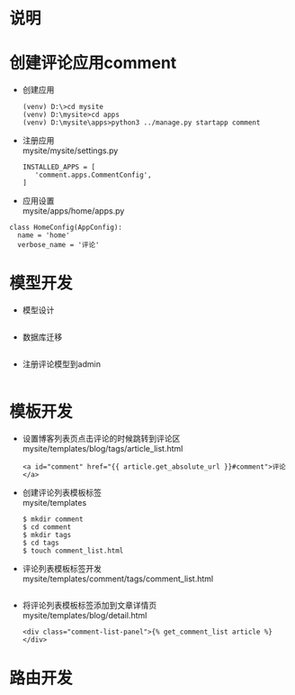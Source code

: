 # 说明
# 创建评论应用comment
  - 创建应用
    ``` 
    (venv) D:\>cd mysite
    (venv) D:\mysite>cd apps
    (venv) D:\mysite\apps>python3 ../manage.py startapp comment
    ```
  - 注册应用
    <br/>mysite/mysite/settings.py
    ``` 
    INSTALLED_APPS = [
       'comment.apps.CommentConfig',
    ]
    ```
  - 应用设置
  <br/>mysite/apps/home/apps.py
  ``` 
  class HomeConfig(AppConfig):
    name = 'home'
    verbose_name = '评论' 
  ```
# 模型开发
  - 模型设计
  ``` 
  
  ```
  - 数据库迁移
  ``` 
  
  ```
  - 注册评论模型到admin
  ``` 
  
  ```
# 模板开发
 - 设置博客列表页点击评论的时候跳转到评论区
    <br/>mysite/templates/blog/tags/article_list.html
    ``` 
    <a id="comment" href="{{ article.get_absolute_url }}#comment">评论</a>
    ```
 - 创建评论列表模板标签
   <br/>mysite/templates
   ``` 
   $ mkdir comment
   $ cd comment
   $ mkdir tags
   $ cd tags
   $ touch comment_list.html
   ```
 - 评论列表模板标签开发
  <br/>mysite/templates/comment/tags/comment_list.html
   ``` 
   ```
- 将评论列表模板标签添加到文章详情页
  <br/>mysite/templates/blog/detail.html
  ``` 
  <div class="comment-list-panel">{% get_comment_list article %}</div>
  ```


# 路由开发